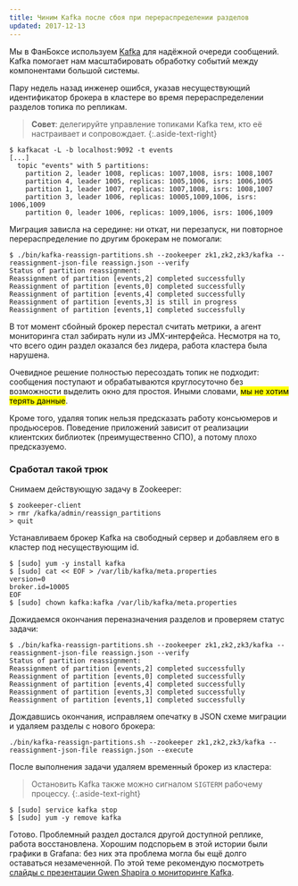 ```yaml
---
title: Чиним Kafka после сбоя при перераспределении разделов
updated: 2017-12-13
---
```


Мы в ФанБоксе используем [Kafka](https://kafka.apache.org) для надёжной очереди сообщений. Kafka помогает нам масштабировать обработку событий между компонентами большой системы. 

Пару недель назад инженер ошибся, указав несуществующий идентификатор брокера в кластере во время перераспределении разделов топика по репликам.

> **Совет**: делегируйте управление топиками Kafka тем, кто её настраивает и сопровождает.
{:.aside-text-right}

```
$ kafkacat -L -b localhost:9092 -t events
[...]
  topic "events" with 5 partitions:
    partition 2, leader 1008, replicas: 1007,1008, isrs: 1008,1007
    partition 4, leader 1005, replicas: 1005,1006, isrs: 1006,1005
    partition 1, leader 1007, replicas: 1007,1008, isrs: 1008,1007
    partition 3, leader 1006, replicas: 10005,1009,1006, isrs: 1006,1009
    partition 0, leader 1006, replicas: 1009,1006, isrs: 1006,1009
```

Миграция зависла на середине: ни откат, ни перезапуск, ни
повторное перераспределение по другим брокерам не помогали:

```
$ ./bin/kafka-reassign-partitions.sh --zookeeper zk1,zk2,zk3/kafka --reassignment-json-file reassign.json --verify
Status of partition reassignment:
Reassignment of partition [events,2] completed successfully
Reassignment of partition [events,0] completed successfully
Reassignment of partition [events,4] completed successfully
Reassignment of partition [events,3] is still in progress
Reassignment of partition [events,1] completed successfully
```

В тот момент сбойный брокер перестал считать метрики, а агент мониторинга стал
забирать нули из JMX-интерфейса. Несмотря на то, что всего один раздел оказался
без лидера, работа кластера была нарушена.

Очевидное решение полностью пересоздать топик не подходит: сообщения поступают и 
обрабатываются круглосуточно без возможности выделить окно для простоя. 
Иными словами, <mark>мы не хотим терять данные</mark>.

Кроме того, удаляя топик нельзя предсказать работу 
консьюмеров и продьюсеров. Поведение приложений зависит от реализации 
клиентских библиотек (преимущественно СПО), а потому плохо предсказуемо.

### Сработал такой трюк

Снимаем действующую задачу в Zookeeper:

```
$ zookeeper-client
> rmr /kafka/admin/reassign_partitions
> quit
```

Устанавливаем брокер Kafka на свободный сервер и добавляем его в кластер под несуществующим id.

```
$ [sudo] yum -y install kafka
$ [sudo] cat << EOF > /var/lib/kafka/meta.properties
version=0
broker.id=10005
EOF
$ [sudo] chown kafka:kafka /var/lib/kafka/meta.properties
```

Дожидаемся окончания переназначения разделов и проверяем статус задачи:

```
$ ./bin/kafka-reassign-partitions.sh --zookeeper zk1,zk2,zk3/kafka --reassignment-json-file reassign.json --verify
Status of partition reassignment:
Reassignment of partition [events,2] completed successfully
Reassignment of partition [events,0] completed successfully
Reassignment of partition [events,4] completed successfully
Reassignment of partition [events,3] completed successfully
Reassignment of partition [events,1] completed successfully
```

Дождавшись окончания, исправляем опечатку в JSON схеме миграции и удаляем
разделы с нового брокера:

```
./bin/kafka-reassign-partitions.sh --zookeeper zk1,zk2,zk3/kafka --reassignment-json-file reassign.json --execute
```

После выполнения задачи удаляем временный брокер из кластера:

> Остановить Kafka также можно сигналом `SIGTERM` рабочему процессу.
{:.aside-text-right}

```
$ [sudo] service kafka stop
$ [sudo] yum -y remove kafka
```

Готово. Проблемный раздел достался другой доступной реплике, работа
восстановлена. Хорошим подспорьем в этой истории были графики в Grafana: без
них эта проблема могла бы ещё долго оставаться незамеченной. По этой теме
рекомендую посмотреть [слайды с презентации Gwen Shapira о мониторинге Kafka](https://www.slideshare.net/ConfluentInc/metrics-are-not-enough-monitoring-apache-kafka-and-streaming-applications).
